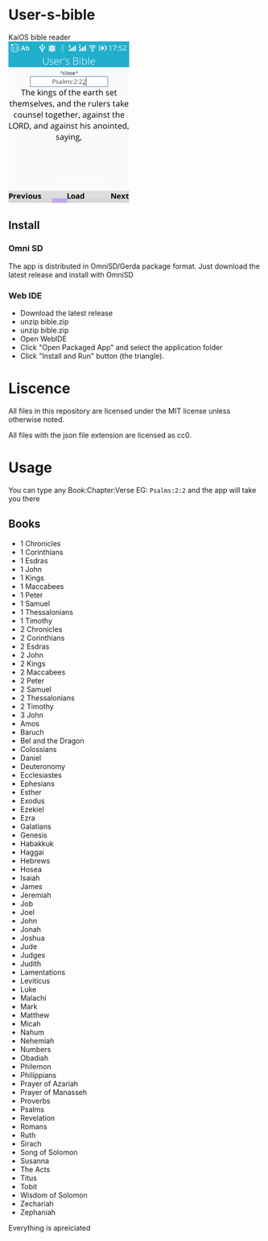 # User-s-bible
KaiOS bible reader  
![screenshot](2020-11-13-17-52-15.png)

## Install

### Omni SD
The app is distributed in OmniSD/Gerda package format. Just download the latest release and install with OmniSD

### Web IDE
- Download the latest release
- unzip bible.zip
- unzip bible.zip
- Open WebIDE
- Click "Open Packaged App" and select the application folder
- Click "Install and Run" button (the triangle).

# Liscence
All files in this repository are licensed under the MIT license unless otherwise noted.

All files with the json file extension are licensed as cc0.

# Usage
You can type any Book:Chapter:Verse EG: `Psalms:2:2` and the app will take you there

## Books
- 1 Chronicles
- 1 Corinthians
- 1 Esdras
- 1 John
- 1 Kings
- 1 Maccabees
- 1 Peter
- 1 Samuel
- 1 Thessalonians
- 1 Timothy
- 2 Chronicles
- 2 Corinthians
- 2 Esdras
- 2 John
- 2 Kings
- 2 Maccabees
- 2 Peter
- 2 Samuel
- 2 Thessalonians
- 2 Timothy
- 3 John
- Amos
- Baruch
- Bel and the Dragon
- Colossians
- Daniel
- Deuteronomy
- Ecclesiastes
- Ephesians
- Esther
- Exodus
- Ezekiel
- Ezra
- Galatians
- Genesis
- Habakkuk
- Haggai
- Hebrews
- Hosea
- Isaiah
- James
- Jeremiah
- Job
- Joel
- John
- Jonah
- Joshua
- Jude
- Judges
- Judith
- Lamentations
- Leviticus
- Luke
- Malachi
- Mark
- Matthew
- Micah
- Nahum
- Nehemiah
- Numbers
- Obadiah
- Philemon
- Philippians
- Prayer of Azariah
- Prayer of Manasseh
- Proverbs
- Psalms
- Revelation
- Romans
- Ruth
- Sirach
- Song of Solomon
- Susanna
- The Acts
- Titus
- Tobit
- Wisdom of Solomon
- Zechariah
- Zephaniah

Everything is apreiciated
